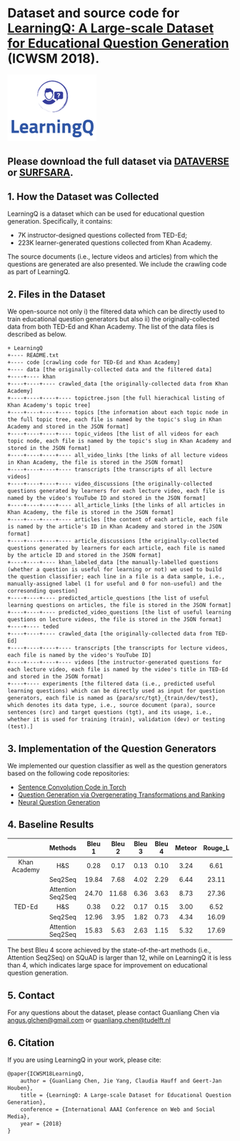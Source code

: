 # Dataset and source code for [LearningQ: A Large-scale Dataset for Educational Question Generation](./ICWSM2018_LearningQ_preprint.pdf) (ICWSM 2018).

<p align="center" style="width:200px;"> 
<img src="./LearningQ_Logo.png">
</p>

## Please download the full dataset via [DATAVERSE](https://dataverse.mpi-sws.org/dataverse/icwsm18) or [SURFSARA](https://surfdrive.surf.nl/files/index.php/s/fmVNjwdauXMIdcr).

## 1. How the Dataset was Collected
LearningQ is a dataset which can be used for educational question generation. Specifically, it contains:

* 7K instructor-designed questions collected from TED-Ed;
* 223K learner-generated questions collected from Khan Academy.

The source documents (i.e., lecture videos and articles) from which the questions are generated are also presented. We include the crawling code as part of LearningQ.

## 2. Files in the Dataset
We open-source not only i) the filtered data which can be directly used to train educational question generators but also ii) the originally-collected data from both TED-Ed and Khan Academy. The list of the data files is described as below.

```
+ LearningQ
+---- README.txt
+---- code [crawling code for TED-Ed and Khan Academy]
+---- data [the originally-collected data and the filtered data]
+----+---- khan
+----+----+---- crawled_data [the originally-collected data from Khan Academy]
+----+----+----+---- topictree.json [the full hierachical listing of Khan Academy's topic tree]
+----+----+----+---- topics [the information about each topic node in the full topic tree, each file is named by the topic's slug in Khan Academy and stored in the JSON format]
+----+----+----+---- topic_videos [the list of all videos for each topic node, each file is named by the topic's slug in Khan Academy and stored in the JSON format]
+----+----+----+---- all_video_links [the links of all lecture videos in Khan Academy, the file is stored in the JSON format]
+----+----+----+---- transcripts [the transcripts of all lecture videos]
+----+----+----+---- video_discussions [the originally-collected questions generated by learners for each lecture video, each file is named by the video's YouTube ID and stored in the JSON format]
+----+----+----+---- all_article_links [the links of all articles in Khan Academy, the file is stored in the JSON format]
+----+----+----+---- articles [the content of each article, each file is named by the article's ID in Khan Academy and stored in the JSON format]
+----+----+----+---- article_discussions [the originally-collected questions generated by learners for each article, each file is named by the article ID and stored in the JSON format]
+----+----+---- khan_labeled_data [the manually-labelled questions (whether a question is useful for learning or not) we used to build the question classifier; each line in a file is a data sample, i.e., manually-assigned label (1 for useful and 0 for non-useful) and the corresonding question]
+----+----+---- predicted_article_questions [the list of useful learning questions on articles, the file is stored in the JSON format]
+----+----+---- predicted_video_questions [the list of useful learning questions on lecture videos, the file is stored in the JSON format]
+----+---- teded
+----+----+---- crawled_data [the originally-collected data from TED-Ed]
+----+----+----+---- transcripts [the transcripts for lecture videos, each file is named by the video's YouTube ID]
+----+----+----+---- videos [the instructor-generated questions for each lecture video, each file is named by the video's title in TED-Ed and stored in the JSON format]
+----+---- experiments [the filtered data (i.e., predicted useful learning questions) which can be directly used as input for question generators, each file is named as {para/src/tgt}_{train/dev/test}, which denotes its data type, i.e., source document (para), source sentences (src) and target questions (tgt), and its usage, i.e., whether it is used for training (train), validation (dev) or testing (test).]
```

## 3. Implementation of the Question Generators
We implemented our question classifier as well as the question generators based on the following code repositories:
* [Sentence Convolution Code in Torch](https://github.com/harvardnlp/sent-conv-torch)
* [Question Generation via Overgenerating Transformations and Ranking](http://www.cs.cmu.edu/~ark/mheilman/questions/)
* [Neural Question Generation](https://github.com/xinyadu/nqg)

## 4. Baseline Results
|              |      Methods      | Bleu 1 | Bleu 2 | Bleu 3 | Bleu 4 | Meteor | Rouge_L |
|:------------:|:-----------------:|:------:|:------:|:------:|:------:|:------:|:-------:|
| Khan Academy |        H&S        |  0.28  |  0.17  |  0.13  |  0.10  |  3.24  |   6.61  |
|              |      Seq2Seq      |  19.84 |  7.68  |  4.02  |  2.29  |  6.44  |  23.11  |
|              | Attention Seq2Seq |  24.70 |  11.68 |  6.36  |  3.63  |  8.73  |  27.36  |
|    TED-Ed    |        H&S        |  0.38  |  0.22  |  0.17  |  0.15  |  3.00  |   6.52  |
|              |      Seq2Seq      |  12.96 |  3.95  |  1.82  |  0.73  |  4.34  |  16.09  |
|              | Attention Seq2Seq |  15.83 |  5.63  |  2.63  |  1.15  |  5.32  |  17.69  |

The best Bleu 4 score achieved by the state-of-the-art methods (i.e., Attention Seq2Seq) on SQuAD is larger than 12, while on LearningQ it is less than 4, which indicates large space for improvement on educational question generation.

## 5. Contact
For any questions about the dataset, please contact Guanliang Chen via angus.glchen@gmail.com or guanliang.chen@tudelft.nl

## 6. Citation
If you are using LearningQ in your work, please cite:
```
@paper{ICWSM18LearningQ,
	author = {Guanliang Chen, Jie Yang, Claudia Hauff and Geert-Jan Houben},
	title = {LearningQ: A Large-scale Dataset for Educational Question Generation},
	conference = {International AAAI Conference on Web and Social Media},
	year = {2018}
}
```


